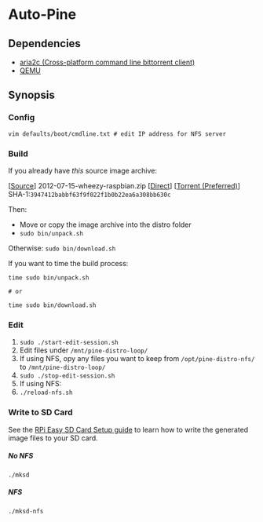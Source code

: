 # Auto-Pine

## Dependencies

* [aria2c (Cross-platform command line bittorrent client)](http://sourceforge.net/apps/trac/aria2/wiki/Download)
* [QEMU](http://www.qemu.org/)


## Synopsis

### Config

```
vim defaults/boot/cmdline.txt # edit IP address for NFS server
```

### Build

If you already have *this* source image archive:

[[Source](http://www.raspberrypi.org/downloads)] 2012-07-15-wheezy-raspbian.zip [[Direct](http://downloads.raspberrypi.org/images/raspbian/2012-07-15-wheezy-raspbian/2012-07-15-wheezy-raspbian.zip)] [[Torrent (Preferred)](http://downloads.raspberrypi.org/images/raspbian/2012-07-15-wheezy-raspbian/2012-07-15-wheezy-raspbian.zip.torrent)] SHA-1:`3947412babbf63f9f022f1b0b22ea6a308bb630c`

Then:
* Move or copy the image archive into the distro folder
* `sudo bin/unpack.sh`

Otherwise: `sudo bin/download.sh`

If you want to time the build process:

```
time sudo bin/unpack.sh

# or

time sudo bin/download.sh
```

### Edit

1. `sudo ./start-edit-session.sh`
1. Edit files under `/mnt/pine-distro-loop/`
 1. If using NFS, opy any files you want to keep from `/opt/pine-distro-nfs/` to `/mnt/pine-distro-loop/`
1. `sudo ./stop-edit-session.sh`
1. If using NFS:
 1. `./reload-nfs.sh`

### Write to SD Card

See the [RPi Easy SD Card Setup guide](http://elinux.org/RPi_Easy_SD_Card_Setup) to learn how to write the generated image files to your SD card.

##### No NFS

```
./mksd
```

##### NFS

```
./mksd-nfs
```

